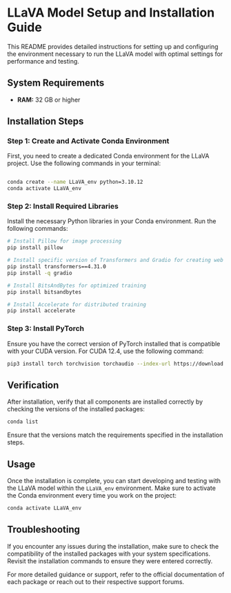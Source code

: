 
# LLaVA Model Setup and Installation Guide

This README provides detailed instructions for setting up and configuring the environment necessary to run the LLaVA model with optimal settings for performance and testing.

## System Requirements
- **RAM:** 32 GB or higher

## Installation Steps

### Step 1: Create and Activate Conda Environment
First, you need to create a dedicated Conda environment for the LLaVA project. Use the following commands in your terminal:


```bash

conda create --name LLaVA_env python=3.10.12
conda activate LLaVA_env

```

### Step 2: Install Required Libraries
Install the necessary Python libraries in your Conda environment. Run the following commands:

```bash
# Install Pillow for image processing
pip install pillow

# Install specific version of Transformers and Gradio for creating web UIs
pip install transformers==4.31.0
pip install -q gradio

# Install BitsAndBytes for optimized training
pip install bitsandbytes

# Install Accelerate for distributed training
pip install accelerate
```

### Step 3: Install PyTorch
Ensure you have the correct version of PyTorch installed that is compatible with your CUDA version. For CUDA 12.4, use the following command:

```bash
pip3 install torch torchvision torchaudio --index-url https://download.pytorch.org/whl/cu124
```

## Verification
After installation, verify that all components are installed correctly by checking the versions of the installed packages:

```bash
conda list
```

Ensure that the versions match the requirements specified in the installation steps.

## Usage
Once the installation is complete, you can start developing and testing with the LLaVA model within the `LLaVA_env` environment. Make sure to activate the Conda environment every time you work on the project:

```bash
conda activate LLaVA_env
```

## Troubleshooting
If you encounter any issues during the installation, make sure to check the compatibility of the installed packages with your system specifications. Revisit the installation commands to ensure they were entered correctly.

For more detailed guidance or support, refer to the official documentation of each package or reach out to their respective support forums.
